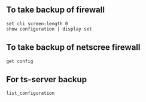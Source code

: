 ## To take backup of firewall
```
set cli screen-length 0
show configuration | display set 
```
## To take backup of netscree firewall
```
get config
```
## For ts-server backup
```
list_configuration
```


